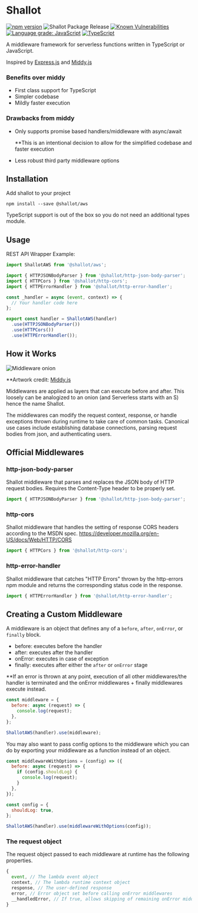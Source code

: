 # Shallot

[![npm version](https://badge.fury.io/js/shallot.svg)](https://badge.fury.io/js/shallot)
![Shallot Package Release](https://github.com/ShallotJS/shallot/workflows/Shallot%20Package%20Release/badge.svg)
[![Known Vulnerabilities](https://snyk.io/test/github/ShallotJS/shallot/badge.svg?targetFile=package.json)](https://snyk.io/test/github/ShallotJS/shallot?targetFile=package.json)
[![Language grade: JavaScript](https://img.shields.io/lgtm/grade/javascript/g/ShallotJS/shallot.svg?logo=lgtm&logoWidth=18)](https://lgtm.com/projects/g/ShallotJS/shallot/context:javascript)
[![TypeScript](https://img.shields.io/badge/%3C%2F%3E-TypeScript-%230074c1.svg)](http://www.typescriptlang.org/)

A middleware framework for serverless functions written in TypeScript or JavaScript.

Inspired by [Express.js](http://expressjs.com/) and [Middy.js](https://middy.js.org/)

### Benefits over middy

- First class support for TypeScript
- Simpler codebase
- Mildly faster execution

### Drawbacks from middy

- Only supports promise based handlers/middleware with async/await

  \*\*This is an intentional decision to allow for the simplified codebase and faster execution

- Less robust third party middleware options

## Installation

Add shallot to your project

```
npm install --save @shallot/aws
```

TypeScript support is out of the box so you do not need an additional types module.

## Usage

REST API Wrapper Example:

```javascript
import ShallotAWS from '@shallot/aws';

import { HTTPJSONBodyParser } from '@shallot/http-json-body-parser';
import { HTTPCors } from '@shallot/http-cors';
import { HTTPErrorHandler } from '@shallot/http-error-handler';

const _handler = async (event, context) => {
  // Your handler code here
};

export const handler = ShallotAWS(handler)
  .use(HTTPJSONBodyParser())
  .use(HTTPCors())
  .use(HTTPErrorHandler());
```

## How it Works

![Middleware onion](https://middy.js.org/img/middy-middleware-engine.png)

\*\*Artwork credit: [Middy.js](https://middy.js.org/)

Middlewares are applied as layers that can execute before and after. This loosely
can be analogized to an onion (and Serverless starts with an S) hence the name Shallot.

The middlewares can modify the request context, response, or handle exceptions thrown during runtime
to take care of common tasks. Canonical use cases include establishing database connections, parsing
request bodies from json, and authenticating users.

## Official Middlewares

### http-json-body-parser

Shallot middleware that parses and replaces the JSON body of HTTP request bodies.
Requires the Content-Type header to be properly set.

```javascript
import { HTTPJSONBodyParser } from '@shallot/http-json-body-parser';
```

### http-cors

Shallot middleware that handles the setting of response CORS headers according
to the MSDN spec. https://developer.mozilla.org/en-US/docs/Web/HTTP/CORS

```javascript
import { HTTPCors } from '@shallot/http-cors';
```

### http-error-handler

Shallot middleware that catches "HTTP Errors" thrown by the
http-errors npm module and returns the corresponding status
code in the response.

```javascript
import { HTTPErrorHandler } from '@shallot/http-error-handler';
```

## Creating a Custom Middleware

A middleware is an object that defines any of a `before`, `after`, `onError`, or `finally` block.

- before: executes before the handler
- after: executes after the handler
- onError: executes in case of exception
- finally: executes after either the `after` or `onError` stage

\*\*If an error is thrown at any point, execution of all other middlewares/the handler is terminated
and the onError middlewares + finally middlewares execute instead.

```javascript
const middleware = {
  before: async (request) => {
    console.log(request);
  },
};

ShallotAWS(handler).use(middleware);
```

You may also want to pass config options to the middleware which you can do by exporting your
middleware as a function instead of an object.

```javascript
const middlewareWithOptions = (config) => ({
  before: async (request) => {
    if (config.shouldLog) {
      console.log(request);
    }
  },
});

const config = {
  shouldLog: true,
};

ShallotAWS(handler).use(middlewareWithOptions(config));
```

### The request object

The request object passed to each middleware at runtime has the following properties.

```javascript
{
  event, // The lambda event object
  context, // The lambda runtime context object
  response, // The user-defined response
  error, // Error object set before calling onError middlewares
  __handledError, // If true, allows skipping of remaining onError middlewares
}
```
